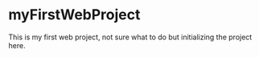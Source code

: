 # myFirstWebProject
This is my first web project, not sure what to do but initializing the project here.
